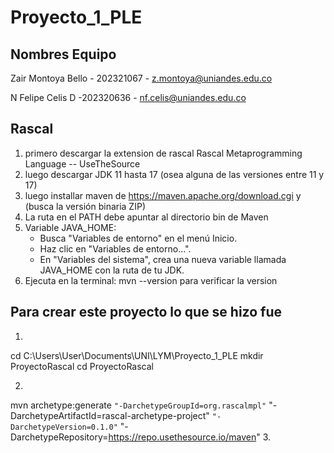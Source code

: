 # Proyecto_1_PLE
## Nombres Equipo
Zair Montoya Bello - 202321067 - z.montoya@uniandes.edu.co

N Felipe Celis D -202320636 - nf.celis@uniandes.edu.co

## Rascal

1. primero descargar la extension de rascal Rascal Metaprogramming Language -- UseTheSource
2. luego descargar JDK 11 hasta 17 (osea alguna de las versiones entre 11 y 17)
3. luego installar maven de https://maven.apache.org/download.cgi y (busca la versión binaria ZIP)
4. La ruta en el PATH debe apuntar al directorio bin de Maven
5. Variable JAVA_HOME:
    -  Busca "Variables de entorno" en el menú Inicio.
    -    Haz clic en "Variables de entorno...".
    -    En "Variables del sistema", crea una nueva variable llamada JAVA_HOME con la ruta de tu JDK.
6. Ejecuta en la terminal: mvn --version para verificar la version

## Para crear este proyecto lo que se hizo fue 

1. 
cd C:\Users\User\Documents\UNI\LYM\Proyecto_1_PLE
mkdir ProyectoRascal
cd ProyectoRascal

2. 
mvn archetype:generate `
    "-DarchetypeGroupId=org.rascalmpl" `
    "-DarchetypeArtifactId=rascal-archetype-project" `
    "-DarchetypeVersion=0.1.0" `
    "-DarchetypeRepository=https://repo.usethesource.io/maven"
3. 



